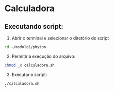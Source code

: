 # Calculadora

## Executando script:

1. Abrir o terminal e selecionar o diretório do script
```bash
cd ~/modulo1/phyton
```
2. Permitir a execução do arquivo:
```bash
chmod _x calculadora.sh
```
3. Executar o script:
```bash
./calculadora.sh
`
